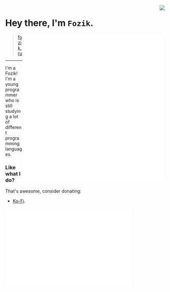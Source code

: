 <img align="right" src="https://komarev.com/ghpvc/?username=SimplyFozik" />

# Hey there, I'm `Fozik`.

<img align="right" src="/github-metrics.svg" alt="Metrics" width="450">

> [fozik.ru](https://fozik.ru)

---

I'm a Fozik! I'm a young programmer who is still studying a lot of different programming languages.

### Like what I do?

That's awesome, consider donating:

- [Ko-Fi](https://ko-fi.com/fozik).

<!--><img align="left" src="/metrics.plugin.steam.svg" alt="Metrics" width="400">
